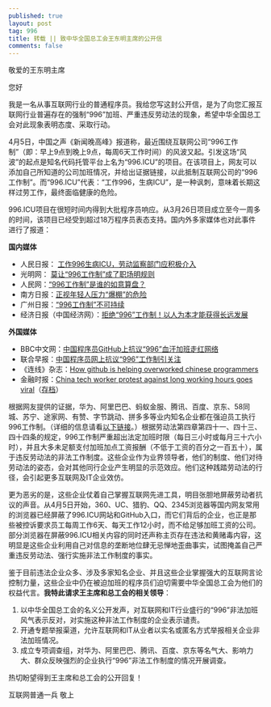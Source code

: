 ```yaml
---
published: true
layout: post
tag: 996
title: 转载 || 致中华全国总工会王东明主席的公开信
comments: false
---
```

<p>敬爱的王东明主席</p>
<p>您好</p>
<p>我是一名从事互联网行业的普通程序员。我给您写这封公开信，是为了向您汇报互联网行业普遍存在的强制“996”加班、严重违反劳动法的现象，希望中华全国总工会对此现象表明态度、采取行动。</p><p>4月5日，中国之声《新闻晚高峰》报道称，最近围绕互联网公司“996工作制”（即：早上9点到晚上9点，每周6天工作时间）的风波又起。引发这场“风波”的起点是知名代码托管平台上名为“996.ICU”的项目。在该项目上，网友可以添加自己所知道的公司加班情况，并给出证据链接，以此抵制互联网公司的“996工作制”。而“996.ICU”代表：“工作996，生病ICU”，是一种讽刺，意味着长期这样过劳工作，最终面临健康的危险。</p>
<p>996.ICU项目在很短时间内得到大批程序员响应。从3月26日项目成立至今一周多的时间，该项目已经受到超过18万程序员表态支持。国内外多家媒体也对此事件进行了报道：</p>
<p><strong>国内媒体</strong></p>
<ul>
<li>人民日报： <a href="https://m.weibo.cn/status/4357697258275940" target="_blank">工作996生病ICU，劳动监察部门应积极介入</a></li><li>光明网： <a href="http://guancha.gmw.cn/2019-04/06/content_32719988.htm" target="_blank">莫让“996工作制”成了职场明规则</a></li><li>人民网：<a href="http://opinion.people.com.cn/n1/2019/0402/c119388-31009768.html" target="_blank">“996工作制”是谁的如意算盘？</a></li><li>南方日报：<a href="http://epaper.southcn.com/nfdaily/html/2019-04/03/content_7790850.htm" target="_blank">正视年轻人压力“爆棚”的危险</a></li><li>广州日报：<a href="http://gzdaily.dayoo.com/pc/html/2019-04/03/content_108225_594534.htm" target="_blank">“996工作制”不可持续</a></li><li>经济日报（中国经济网）：<a href="http://views.ce.cn/view/ent/201904/03/t20190403_31794131.shtml" target="_blank">拒绝“996”工作制！以人为本才能获得长远发展</a></li></ul><p><strong>外国媒体</strong></p><ul><li>BBC中文网：<a href="https://www.bbc.com/zhongwen/simp/chinese-news-47824716" target="_blank">中国程序员GitHub上抗议“996”血汗加班走红网络</a></li><li>联合早报：<a href="https://www.zaobao.com/realtime/china/story20190405-946187" target="_blank">中国程序员网上抗议“996”工作制引关注</a></li><li>《连线》杂志：<a href="https://www.wired.com/story/how-github-helping-overworked-chinese-programmers/" target="_blank">How github is helping overworked chinese programmers</a></li><li>金融时报：<a href="https://www.ft.com/content/72754638-55d1-11e9-91f9-b6515a54c5b1" target="_blank">China tech worker protest against long working hours goes viral</a>（<a href="https://archive.is/IZqTj" target="_blank">存档</a>）</li></ul><p>根据网友提供的证据，华为、阿里巴巴、蚂蚁金服、腾讯、百度、京东、58同城、苏宁、途家网、有赞、字节跳动、拼多多等业内知名企业都在强迫员工执行996工作制。（详细的信息请看<a href="https://github.com/996icu/996.ICU/blob/master/blacklist/blacklist.md" target="_blank">以下链接</a>。）根据劳动法第四章第四十一、四十三、四十四条的规定，996工作制严重超出法定加班时限（每日三小时或每月三十六小时），并且大多未足额支付加班加点工资报酬（不低于工资的百分之一百五十），属于违反劳动法的非法工作制度。这些企业作为业界领导者，他们的制度、他们对待劳动法的姿态，会对其他同行企业产生明显的示范效应。他们这种践踏劳动法的行径，会引起更多互联网及IT企业效仿。</p><p>更为恶劣的是，这些企业仗着自己掌握互联网先进工具，明目张胆地屏蔽劳动者抗议的声音。从4月5日开始，360、UC、猎豹、QQ、2345浏览器等国内网友常用的浏览器已经屏蔽了996.ICU网站和GitHub入口，而它们背后的企业，也正是那些被控诉要求员工每周工作6天、每天工作12小时，而不给足够加班工资的公司。部分浏览器在屏蔽996.ICU相关内容的同时还声称主页存在违法和黄赌毒内容，这明显是这些企业利用自己对信息的垄断地位肆无忌惮地歪曲事实，试图掩盖自己严重违反劳动法、强行实施非法工作制度的事实。</p><p>鉴于目前违法企业众多、涉及多家知名企业、并且这些企业掌握强大的互联网言论控制力量，这些企业中仍在被迫加班的程序员们迫切需要中华全国总工会为他们的权益代言。<strong>我特此请求王主席和总工会的相关领导</strong>：</p><ol><li>以中华全国总工会的名义公开发声，对互联网和IT行业盛行的“996”非法加班风气表示反对，对实施这种非法工作制度的企业表示谴责。</li><li>开通专题举报渠道，允许互联网和IT从业者以实名或匿名方式举报相关企业非法加班情况。</li><li>成立专项调查组，对华为、阿里巴巴、腾讯、百度、京东等名气大、影响力大、群众反映强烈的企业执行“996”非法工作制度的情况开展调查。</li></ol><p>热切盼望得到王主席和总工会的公开回复！</p><p>互联网普通一兵 敬上</p></article>
